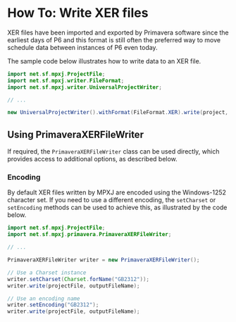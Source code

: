 # How To: Write XER files
XER files have been imported and exported by Primavera software since the
earliest days of P6 and this format is still often the preferred way to
move schedule data between instances of P6 even today.

The sample code below illustrates how to write data to an XER file.

```java
import net.sf.mpxj.ProjectFile;
import net.sf.mpxj.writer.FileFormat;
import net.sf.mpxj.writer.UniversalProjectWriter;

// ...

new UniversalProjectWriter().withFormat(FileFormat.XER).write(project, fileName);
```

## Using PrimaveraXERFileWriter

If required, the `PrimaveraXERFileWriter` class can be used directly, which
provides access to additional options, as described below.

### Encoding
By default XER files written by MPXJ are encoded using the Windows-1252
character set. If you need to use a different encoding, the `setCharset` or
`setEncoding` methods can be used to achieve this, as illustrated by the code
below.

```java
import net.sf.mpxj.ProjectFile;
import net.sf.mpxj.primavera.PrimaveraXERFileWriter;

// ...

PrimaveraXERFileWriter writer = new PrimaveraXERFileWriter();

// Use a Charset instance
writer.setCharset(Charset.forName("GB2312"));
writer.write(projectFile, outputFileName);

// Use an encoding name
writer.setEncoding("GB2312");
writer.write(projectFile, outputFileName);
```
